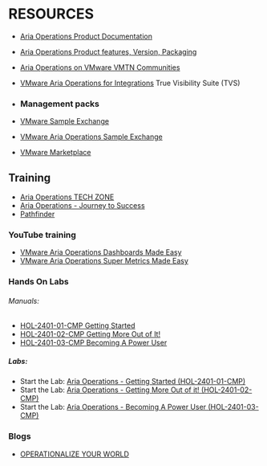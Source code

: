 # RESOURCES

- [Aria Operations Product Documentation](https://docs.vmware.com/en/VMware-Aria-Operations/index.html)

- [Aria Operations Product features, Version, Packaging](https://www.vmware.com/content/dam/digitalmarketing/vmware/en/pdf/docs/vmw-datasheet-vmware-aria-operations.pdf)

- [Aria Operations on VMware VMTN Communities ](https://communities.vmware.com/t5/VMware-Aria-Operations/bd-p/13003)

- [VMware Aria Operations for Integrations](https://www.vmware.com/products/aria-operations-for-integrations.html) True Visibility Suite (TVS)

- ### Management packs


- [VMware Sample Exchange](https://developer.vmware.com/samples)

- [VMware Aria Operations Sample Exchange](https://aria.vmware.com/sample-exchange/vmware-aria-operations-sample-exchange)

- [VMware Marketplace](https://marketplace.cloud.vmware.com/)

## Training

- [Aria Operations TECH ZONE](https://apps-cloudmgmt.techzone.vmware.com/vmware-aria-operations) 
- [Aria Operations - Journey to Success](https://apps-cloudmgmt.techzone.vmware.com/resource/vmware-aria-operations-journey-success)
- [Pathfinder](https://pathfinder.vmware.com/v3/)

### YouTube training

- [VMware Aria Operations Dashboards Made Easy](https://www.youtube.com/playlist?list=PLrFo2o1FG9n7RVfyuUQEE08LwqrIqKdPm) 
- [VMware Aria Operations Super Metrics Made Easy](https://www.youtube.com/playlist?list=PLrFo2o1FG9n6PvSd3nFUZYZDo1ICcajVD)

### Hands On Labs
###### Manuals:

- [HOL-2401-01-CMP Getting Started](hol-2401-01-cmp_pdf_en.pdf)
- [HOL-2401-02-CMP Getting More Out of It!](hol-2401-02-cmp_pdf_en.pdf) 
- [HOL-2401-03-CMP Becoming A Power User](hol-2401-03-cmp_pdf_en.pdf) 

##### Labs:

- Start the Lab: [Aria Operations - Getting Started (HOL-2401-01-CMP)](https://web.hol.vmware.com/VLP-API-CALLS/StartLAb/LaunchLabSSO.aspx?key=HOLMAIN&lc=HOL-2401-01-CMP)
- Start the Lab: [Aria Operations - Getting More Out of it! (HOL-2401-02-CMP)](https://web.hol.vmware.com/VLP-API-CALLS/StartLAb/LaunchLabSSO.aspx?key=HOLMAIN&lc=HOL-2401-02-CMP)
- Start the Lab: [Aria Operations - Becoming A Power User (HOL-2401-03-CMP)](https://web.hol.vmware.com/VLP-API-CALLS/StartLAb/LaunchLabSSO.aspx?key=HOLMAIN&lc=HOL-2401-03-CMP)

### Blogs

- [OPERATIONALIZE YOUR WORLD](https://www.vmwareopsguide.com/downloads/ops-your-world/) 
